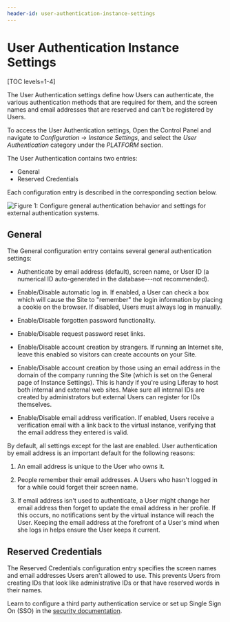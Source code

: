 ```yaml
---
header-id: user-authentication-instance-settings
---
```


# User Authentication Instance Settings

[TOC levels=1-4]

The User Authentication settings define how Users can authenticate, the various 
authentication methods that are required for them, and the screen names and 
email addresses that are reserved and can't be registered by Users. 

To access the User Authentication settings, Open the Control Panel and navigate 
to *Configuration* &rarr; *Instance Settings*, and select the 
*User Authentication* category under the *PLATFORM* section. 

The User Authentication contains two entries:

- General
- Reserved Credentials

Each configuration entry is described in the corresponding section below. 

![Figure 1: Configure general authentication behavior and settings for external authentication systems.](../../../../images/instance-settings-auth.png)

## General

The General configuration entry contains several general authentication 
settings:

-   Authenticate by email address (default), screen name, or User ID (a 
    numerical ID auto-generated in the database---not recommended).

-   Enable/Disable automatic log in. If enabled, a User can check 
    a box which will cause the Site to "remember" the login information by 
    placing a cookie on the browser. If disabled, Users must always log in 
    manually.

-   Enable/Disable forgotten password functionality.

-   Enable/Disable request password reset links.

-   Enable/Disable account creation by strangers. If running an Internet 
    site, leave this enabled so visitors can create accounts on your Site.

-   Enable/Disable account creation by those using an email address in the 
    domain of the company running the Site (which is set on the General page of 
    Instance Settings). This is handy if you're using Liferay to host both 
    internal and external web sites. Make sure all internal IDs are created by 
    administrators but external Users can register for IDs themselves.

-   Enable/Disable email address verification. If enabled, 
    Users receive a verification email with a link back to the virtual instance, 
    verifying that the email address they entered is valid.

By default, all settings except for the last are enabled. User authentication by 
email address is an important default for the following reasons:

1.  An email address is unique to the User who owns it.

2.  People remember their email addresses. A Users who hasn't logged in for a 
    while could forget their screen name.

3.  If email address isn't used to authenticate, a User might change her email 
    address then forget to update the email address in her profile. If this 
    occurs, no notifications sent by the virtual instance will reach the User. 
    Keeping the email address at the forefront of a User's mind when she logs in 
    helps ensure the User keeps it current. 

## Reserved Credentials

The Reserved Credentials configuration entry specifies the screen names and 
email addresses Users aren't allowed to use. This prevents Users from creating 
IDs that look like administrative IDs or that have reserved words in their 
names. 

Learn to configure a third party authentication service or set up Single Sign On 
(SSO) in the 
[security documentation](/docs/7-2/deploy/-/knowledge_base/d/securing-product). 
